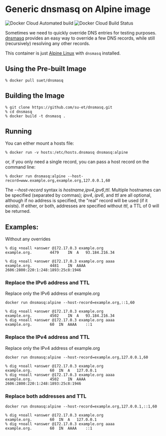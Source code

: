 # Generic dnsmasq on Alpine image

![Docker Cloud Automated build](https://img.shields.io/docker/cloud/automated/suet/dnsmasq)
![Docker Cloud Build Status](https://img.shields.io/docker/cloud/build/suet/dnsmasq)

Sometimes we need to quickly override DNS entries for testing purposes. [dnsmasq](http://www.thekelleys.org.uk/dnsmasq/doc.html) provides an easy way to override a few DNS records, while still (recursively) resolving any other records.

This container is just [Alpine Linux](https://alpinelinux.org) with `dnsmasq` installed.

## Using the Pre-built Image

```
% docker pull suet/dnsmasq
```

## Building the Image

```
% git clone https://github.com/su-et/dnsmasq.git
% cd dnsmasq
% docker build -t dnsmasq .
```

## Running

You can either mount a hosts file:

```
% docker run -v hosts:/etc/hosts.dnsmasq dnsmasq:alpine
```

or, if you only need a single record, you can pass a host record on
the command line:

```
% docker run dnsmasq:alpine --host-record=www.example.org,example.org,127.0.0.1,60
```

The _--host-record_ syntax is _hostname_,_ipv4_,_ipv6_,_ttl_. Multiple hostnames can be specified (separated by commas); _ipv4_, _ipv6_, and _ttl_ are all optional, although if no address is specified, the "real" record will be used (if it exists). If either, or both, addresses are specified without _ttl_, a TTL of 0 will be returned.

## Examples:

Without any overrides

```
% dig +noall +answer @172.17.0.3 example.org
example.org.		4479	IN	A	93.184.216.34

% dig +noall +answer @172.17.0.3 example.org aaaa
example.org.		4481	IN	AAAA	2606:2800:220:1:248:1893:25c8:1946
```

### Replace the IPv6 address and TTL

Replace only the IPv6 address of example.org

```
docker run dnsmasq:alpine --host-record=example.org,::1,60
```

```
% dig +noall +answer @172.17.0.3 example.org
example.org.		4502	IN	A	93.184.216.34
% dig +noall +answer @172.17.0.3 example.org aaaa
example.org.		60	IN	AAAA	::1
```

### Replace the IPv4 address and TTL

Replace only the IPv4 address of example.org

```
docker run dnsmasq:alpine --host-record=example.org,127.0.0.1,60
```

```
% dig +noall +answer @172.17.0.3 example.org
example.org.		60	IN	A	127.0.0.1
% dig +noall +answer @172.17.0.3 example.org aaaa
example.org.		4502	IN	AAAA	2606:2800:220:1:248:1893:25c8:1946
```

### Replace both addresses and TTL

```
docker run dnsmasq:alpine --host-record=example.org,127.0.0.1,::1,60
```

```
% dig +noall +answer @172.17.0.3 example.org
example.org.		60	IN	A	127.0.0.1
% dig +noall +answer @172.17.0.3 example.org aaaa
example.org.		60	IN	AAAA	::1
```

